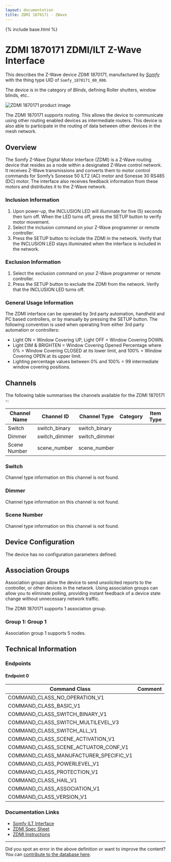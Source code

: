 ```yaml
---
layout: documentation
title: ZDMI 1870171 - ZWave
---
```


{% include base.html %}

# ZDMI 1870171 ZDMI/ILT Z-Wave Interface
This describes the Z-Wave device *ZDMI 1870171*, manufactured by *[Somfy](http://www.somfy.com/)* with the thing type UID of ```Somfy_1870171_00_000```.

The device is in the category of *Blinds*, defining Roller shutters, window blinds, etc..

![ZDMI 1870171 product image](https://opensmarthouse.org/assets/zwave/attachments/767/somfy-zwave-controller.jpg)


The ZDMI 1870171 supports routing. This allows the device to communicate using other routing enabled devices as intermediate routers.  This device is also able to participate in the routing of data between other devices in the mesh network.

## Overview

The Somfy Z-Wave Digital Motor Interface (ZDMI) is a Z-Wave routing device that resides as a node within a designated Z-Wave control network. It receives Z-Wave transmissions and converts them to motor control commands for Somfy’s Sonesse 50 ILT2 (AC) motor and Sonesse 30 RS485 (DC) motor. The interface also receives feedback information from these motors and distributes it to the Z-Wave network.

### Inclusion Information

  1. Upon power-up, the INCLUSION LED will illuminate for five (5) seconds then turn off. When the LED turns off, press the SETUP button to verify motor movement.
  2. Select the inclusion command on your Z-Wave programmer or remote controller.
  3. Press the SETUP button to include the ZDMI in the network. Verify that the INCLUSION LED stays illuminated when the interface is included in the network.

### Exclusion Information

  1. Select the exclusion command on your Z-Wave programmer or remote controller.
  2. Press the SETUP button to exclude the ZDMI from the network. Verify that the INCLUSION LED turns off.

### General Usage Information

The ZDMI interface can be operated by 3rd party automation, handheld and PC based controllers, or by manually by pressing the SETUP button. The following convention is used when operating from either 3rd party automation or controllers:

  * Light ON = Window Covering UP, Light OFF = Window Covering DOWN.
  * Light DIM & BRIGHTEN = Window Covering Opened Percentage where 0% = Window Covering CLOSED at its lower limit, and 100% = Window Covering OPEN at its upper limit.
  * Lighting percentage values between 0% and 100% = 99 intermediate window covering positions.

## Channels

The following table summarises the channels available for the ZDMI 1870171 -:

| Channel Name | Channel ID | Channel Type | Category | Item Type |
|--------------|------------|--------------|----------|-----------|
| Switch | switch_binary | switch_binary |  |  | 
| Dimmer | switch_dimmer | switch_dimmer |  |  | 
| Scene Number | scene_number | scene_number |  |  | 

### Switch
Channel type information on this channel is not found.

### Dimmer
Channel type information on this channel is not found.

### Scene Number
Channel type information on this channel is not found.



## Device Configuration

The device has no configuration parameters defined.

## Association Groups

Association groups allow the device to send unsolicited reports to the controller, or other devices in the network. Using association groups can allow you to eliminate polling, providing instant feedback of a device state change without unnecessary network traffic.

The ZDMI 1870171 supports 1 association group.

### Group 1: Group 1


Association group 1 supports 5 nodes.

## Technical Information

### Endpoints

#### Endpoint 0

| Command Class | Comment |
|---------------|---------|
| COMMAND_CLASS_NO_OPERATION_V1| |
| COMMAND_CLASS_BASIC_V1| |
| COMMAND_CLASS_SWITCH_BINARY_V1| |
| COMMAND_CLASS_SWITCH_MULTILEVEL_V3| |
| COMMAND_CLASS_SWITCH_ALL_V1| |
| COMMAND_CLASS_SCENE_ACTIVATION_V1| |
| COMMAND_CLASS_SCENE_ACTUATOR_CONF_V1| |
| COMMAND_CLASS_MANUFACTURER_SPECIFIC_V1| |
| COMMAND_CLASS_POWERLEVEL_V1| |
| COMMAND_CLASS_PROTECTION_V1| |
| COMMAND_CLASS_HAIL_V1| |
| COMMAND_CLASS_ASSOCIATION_V1| |
| COMMAND_CLASS_VERSION_V1| |

### Documentation Links

* [Somfy ILT Interface](https://www.opensmarthouse.org/zwavedatabase/767/z-wave-spec-sheets-2.pdf)
* [ZDMI Spec Sheet](https://www.opensmarthouse.org/zwavedatabase/767/zdmispec-sheet.pdf)
* [ZDMI Instructions](https://www.opensmarthouse.org/zwavedatabase/767/somfy-zwave-zdmi-instructions-06-03-2010.pdf)

---

Did you spot an error in the above definition or want to improve the content?
You can [contribute to the database here](https://www.opensmarthouse.org/zwavedatabase/767).
